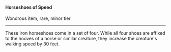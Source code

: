 #### Horseshoes of Speed

Wondrous item, rare, minor tier

---

These iron horseshoes come in a set of four. While all four shoes are affixed to the hooves of a horse or similar creature, they increase the creature's walking speed by 30 feet.